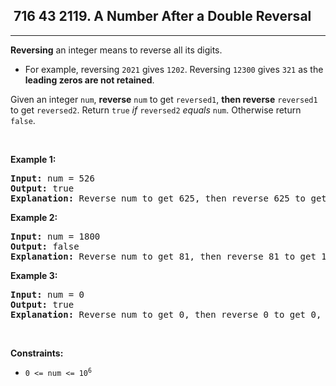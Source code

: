 <h2> 716 43
2119. A Number After a Double Reversal</h2><hr><div><p><strong>Reversing</strong> an integer means to reverse all its digits.</p>

<ul>
	<li>For example, reversing <code>2021</code> gives <code>1202</code>. Reversing <code>12300</code> gives <code>321</code> as the <strong>leading zeros are not retained</strong>.</li>
</ul>

<p>Given an integer <code>num</code>, <strong>reverse</strong> <code>num</code> to get <code>reversed1</code>, <strong>then reverse</strong> <code>reversed1</code> to get <code>reversed2</code>. Return <code>true</code> <em>if</em> <code>reversed2</code> <em>equals</em> <code>num</code>. Otherwise return <code>false</code>.</p>

<p>&nbsp;</p>
<p><strong class="example">Example 1:</strong></p>

<pre><strong>Input:</strong> num = 526
<strong>Output:</strong> true
<strong>Explanation:</strong> Reverse num to get 625, then reverse 625 to get 526, which equals num.
</pre>

<p><strong class="example">Example 2:</strong></p>

<pre><strong>Input:</strong> num = 1800
<strong>Output:</strong> false
<strong>Explanation:</strong> Reverse num to get 81, then reverse 81 to get 18, which does not equal num.
</pre>

<p><strong class="example">Example 3:</strong></p>

<pre><strong>Input:</strong> num = 0
<strong>Output:</strong> true
<strong>Explanation:</strong> Reverse num to get 0, then reverse 0 to get 0, which equals num.
</pre>

<p>&nbsp;</p>
<p><strong>Constraints:</strong></p>

<ul>
	<li><code>0 &lt;= num &lt;= 10<sup>6</sup></code></li>
</ul>
</div>